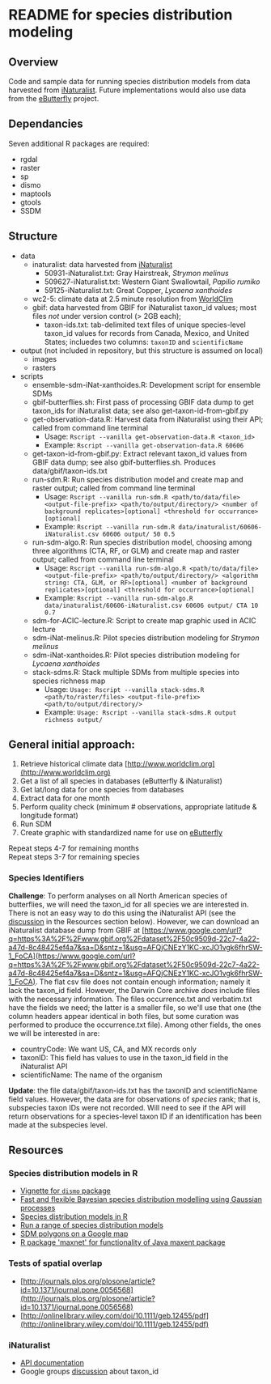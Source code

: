 # README for species distribution modeling

## Overview
Code and sample data for running species distribution models from data 
harvested from [iNaturalist](http://www.inaturalist.org). Future implementations 
would also use data from the [eButterfly](http://www.e-butterfly.org) project.

## Dependancies
Seven additional R packages are required:

+ rgdal
+ raster
+ sp
+ dismo
+ maptools
+ gtools
+ SSDM

## Structure
+ data
  + inaturalist: data harvested from [iNaturalist](http://www.inaturalist.org)
    + 50931-iNaturalist.txt: Gray Hairstreak, _Strymon melinus_
    + 509627-iNaturalist.txt: Western Giant Swallowtail, _Papilio rumiko_
    + 59125-iNaturalist.txt: Great Copper, _Lycaena xanthoides_
  + wc2-5: climate data at 2.5 minute resolution from [WorldClim](http://www.worldclim.org)
  + gbif: data harvested from GBIF for iNaturalist taxon_id values; most files
  _not_ under version control (> 2GB each);
    + taxon-ids.txt: tab-delimited text files of unique species-level taxon_id
    values for records from Canada, Mexico, and United States; incluedes two
    columns: `taxonID` and `scientificName`
+ output (not included in repository, but this structure is assumed on local)
  + images
  + rasters
+ scripts
  + ensemble-sdm-iNat-xanthoides.R: Development script for ensemble SDMs
  + gbif-butterflies.sh: First pass of processing GBIF data dump to get taxon_ids
  for iNaturalist data; see also get-taxon-id-from-gbif.py
  + get-observation-data.R: Harvest data from iNaturalist using their API; 
  called from command line terminal
    + Usage: `Rscript --vanilla get-observation-data.R <taxon_id>`
    + Example: `Rscript --vanilla get-observation-data.R 60606`
  + get-taxon-id-from-gbif.py: Extract relevant taxon_id values from GBIF data 
  dump; see also gbif-butterflies.sh. Produces data/gbif/taxon-ids.txt
  + run-sdm.R: Run species distribution model and create map and raster output; 
  called from command line terminal
    + Usage: `Rscript --vanilla run-sdm.R <path/to/data/file> <output-file-prefix> <path/to/output/directory/> <number of background replicates>[optional] <threshold for occurrance>[optional]`
    + Example: `Rscript --vanilla run-sdm.R data/inaturalist/60606-iNaturalist.csv 60606 output/ 50 0.5`
  + run-sdm-algo.R: Run species distribution model, choosing among three algorithms (CTA, RF, or GLM)
  and create map and raster output; called from command line terminal
    + Usage: `Rscript --vanilla run-sdm-algo.R <path/to/data/file> <output-file-prefix> <path/to/output/directory/> <algorithm string: CTA, GLM, or RF>[optional] <number of background replicates>[optional] <threshold for occurrance>[optional]`
    + Example: `Rscript --vanilla run-sdm-algo.R data/inaturalist/60606-iNaturalist.csv 60606 output/ CTA 10 0.7`
  + sdm-for-ACIC-lecture.R: Script to create map graphic used in ACIC lecture
  + sdm-iNat-melinus.R: Pilot species distribution modeling for _Strymon melinus_
  + sdm-iNat-xanthoides.R: Pilot species distribution modeling for _Lycaena xanthoides_
  + stack-sdms.R: Stack multiple SDMs from multiple species into species richness map
    + Usage: `Usage: Rscript --vanilla stack-sdms.R <path/to/raster/files> <output-file-prefix> <path/to/output/directory/>`
    + Example: `Usage: Rscript --vanilla stack-sdms.R output richness output/`

## General initial approach:

1. Retrieve historical climate data [http://www.worldclim.org](http://www.worldclim.org)
2. Get a list of all species in databases (eButterfly & iNaturalist)
3. Get lat/long data for one species from databases
4. Extract data for one month
5. Perform quality check (minimum # observations, appropriate latitude & longitude format)
6. Run SDM
7. Create graphic with standardized name for use on [eButterfly](http://www.e-butterfly.org)

Repeat steps 4-7 for remaining months  
Repeat steps 3-7 for remaining species

### Species Identifiers
**Challenge**: To perform analyses on all North American species of butterflies, 
we will need the taxon_id for all species we are interested in. There is not an 
easy way to do this using the iNaturalist API (see the [discussion](#inaturalist)
in the Resources section below). However, we can download an iNaturalist database 
dump from GBIF at [https://www.google.com/url?q=https%3A%2F%2Fwww.gbif.org%2Fdataset%2F50c9509d-22c7-4a22-a47d-8c48425ef4a7&sa=D&sntz=1&usg=AFQjCNEzY1KC-xcJO1vgk6fhrSW-1_FoCA](https://www.google.com/url?q=https%3A%2F%2Fwww.gbif.org%2Fdataset%2F50c9509d-22c7-4a22-a47d-8c48425ef4a7&sa=D&sntz=1&usg=AFQjCNEzY1KC-xcJO1vgk6fhrSW-1_FoCA).
The flat csv file does not contain enough information; namely it lack the taxon_id
field. However, the Darwin Core archive _does_ include files with the necessary 
information. The files occurrence.txt and verbatim.txt have the fields we need; the 
latter is a smaller file, so we'll use that one (the column headers appear identical
in both files, but some curation was performed to produce the occurrence.txt file).
Among other fields, the ones we will be interested in are:

+ countryCode: We want US, CA, and MX records only
+ taxonID: This field has values to use in the taxon_id field in the iNaturalist API
+ scientificName: The name of the organism

**Update**: the file data/gbif/taxon-ids.txt has the taxonID and scientificName 
field values. However, the data are for observations of _species_ rank; that is, 
subspecies taxon IDs were not recorded. Will need to see if the API will return 
observations for a species-level taxon ID if an identification has been made at 
the subspecies level.

## Resources
### Species distribution models in R
+ [Vignette for `dismo` package](https://cran.r-project.org/web/packages/dismo/vignettes/sdm.pdf)
+ [Fast and flexible Bayesian species distribution modelling using Gaussian processes](http://onlinelibrary.wiley.com/doi/10.1111/2041-210X.12523/pdf)
+ [Species distribution models in R](http://www.molecularecologist.com/2013/04/species-distribution-models-in-r/)
+ [Run a range of species distribution models](https://rdrr.io/cran/biomod2/man/BIOMOD_Modeling.html)
+ [SDM polygons on a Google map](https://rdrr.io/rforge/dismo/man/gmap.html)
+ [R package 'maxnet' for functionality of Java maxent package](https://cran.r-project.org/web/packages/maxnet/maxnet.pdf)

### Tests of spatial overlap
+ [http://journals.plos.org/plosone/article?id=10.1371/journal.pone.0056568](http://journals.plos.org/plosone/article?id=10.1371/journal.pone.0056568)
+ [http://onlinelibrary.wiley.com/doi/10.1111/geb.12455/pdf](http://onlinelibrary.wiley.com/doi/10.1111/geb.12455/pdf)

### iNaturalist
+ [API documentation](https://www.inaturalist.org/pages/api+reference)
+ Google groups [discussion](https://groups.google.com/d/topic/inaturalist/gDpfMWXNxvE/discussion) about taxon_id